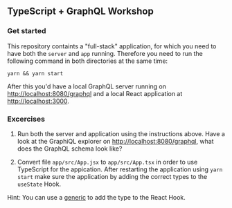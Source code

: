 ## TypeScript + GraphQL Workshop

### Get started

This repository containts a "full-stack" application, for which you need to have both the `server` and `app` running. Therefore you need to run the following command in both directories at the same time:

```
yarn && yarn start
```

After this you'd have a local GraphQL server running on [http://localhost:8080/graphql](http://localhost:8080/graphql) and a local React application at [http://localhost:3000](http://localhost:3000).

### Excercises

1. Run both the server and application using the instructions above. Have a look at the GraphiQL explorer on [http://localhost:8080/graphql](http://localhost:8080/graphql), what does the GraphQL schema look like?


2. Convert file `app/src/App.jsx` to `app/src/App.tsx` in order to use TypeScript for the appication. After restarting the application using `yarn start` make sure the application by adding the correct types to the `useState` Hook.

Hint: You can use a [generic](https://www.freecodecamp.org/news/react-typescript-how-to-set-up-types-on-hooks/#set-types-on-usestate) to add the type to the React Hook.

